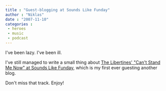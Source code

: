 ```yaml
---
title : "Guest-blogging at Sounds Like Funday"
author : "Niklas"
date : "2007-11-10"
categories : 
 - heroes
 - music
 - podcast
---
```


I've been lazy. I've been ill.

I've still managed to write a small thing about [The Libertines' "Can't Stand Me Now" at Sounds Like Funday](http://funday.se/sounds/archives/07/11/cant-stand-me-now), which is my first ever guesting another blog.

Don't miss that track. Enjoy!
